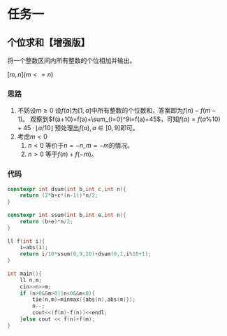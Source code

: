 # 任务一
## 个位求和【增强版】

将一个整数区间内所有整数的个位相加并输出。

$[m,n](m<=n)$

### 思路

1. 不妨设$m\ge0$
设$f(a)$为$[1,a]$中所有整数的个位数和，答案即为$f(n)-f(m-1)$。
观察到$f(a+10)=f(a)+\sum_{i=0}^9i=f(a)+45$，可知$f(a)=f(a\%10)+45\cdot\lfloor a/10\rfloor$
预处理出$f(a),a\in[0,9]$即可。
2. 考虑$m<0$
    1. $n<0$
      等价于$n=-n,m=-m$的情况。
    2. $n>0$
      等于$f(n)+f(-m)$。

### 代码

```cpp
constexpr int dsum(int b,int c,int n){
    return (2*b+c*(n-1))*n/2;
}
 
constexpr int ssum(int b,int e,int n){
    return (b+e)*n/2;
}
 
ll f(int i){
    i=abs(i);
    return i/10*ssum(0,9,10)+dsum(0,1,i%10+1);
}
 
int main(){
    ll n,m;
    cin>>n>>m;
    if (n>0&&m>0||n<0&&m<0){
        tie(n,m)=minmax({abs(n),abs(m)});
        n--;
        cout<<(f(m)-f(n))<<endl;
    }else cout << f(n)+f(m);
}
```



